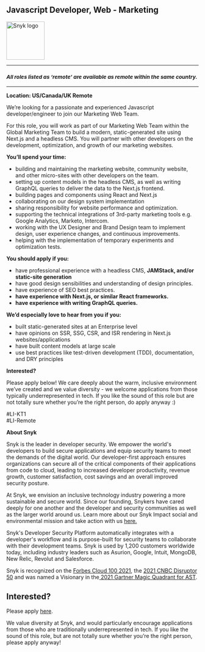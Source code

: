 Javascript Developer, Web - Marketing
---

<img src="https://res.cloudinary.com/snyk/image/upload/v1537345894/press-kit/brand/logo-black.png" width="100" alt="Snyk logo" />

<hr>
<h3><em><strong><sub>All roles listed as ‘remote’ are available as remote within the same country.</sub></strong></em></h3>
<hr>
<p><strong>Location: US/Canada/UK Remote&nbsp;</strong></p>
<p><span style="font-weight: 400;">We’re looking for a passionate and experienced Javascript developer/engineer to join our Marketing Web Team.</span></p>
<p><span style="font-weight: 400;">For this role, you will work as part of our Marketing Web Team within the Global Marketing Team to build a modern, static-generated site using Next.js and a headless CMS. You will partner with other developers on the development, optimization, and growth of our marketing websites.</span></p>
<p><strong>You’ll spend your time:</strong></p>
<ul>
<li style="font-weight: 400;"><span style="font-weight: 400;">building and maintaining the marketing website, community website, and other micro-sites with other developers on the team.</span></li>
<li style="font-weight: 400;"><span style="font-weight: 400;">setting up content models in the headless CMS, as well as writing GraphQL queries to deliver the data to the Next.js frontend.</span></li>
<li style="font-weight: 400;"><span style="font-weight: 400;">building pages and components using React and Next.js&nbsp;</span></li>
<li style="font-weight: 400;"><span style="font-weight: 400;">collaborating on our design system implementation</span></li>
<li style="font-weight: 400;"><span style="font-weight: 400;">sharing responsibility for website performance and optimization.</span></li>
<li style="font-weight: 400;"><span style="font-weight: 400;">supporting the technical integrations of 3rd-party marketing tools e.g. Google Analytics, Marketo, Intercom.</span></li>
<li style="font-weight: 400;"><span style="font-weight: 400;">working with the UX Designer and Brand Design team to implement design, user experience changes, and continuous improvements.</span></li>
<li style="font-weight: 400;"><span style="font-weight: 400;">helping with the implementation of temporary experiments and optimization tests.</span></li>
</ul>
<p><strong>You should apply if you:</strong></p>
<ul>
<li><span style="font-weight: 400;">have professional experience with a headless CMS, </span><strong>JAMStack, and/or static-site generation</strong></li>
<li><span style="font-weight: 400;">have good design sensibilities and understanding of design principles.</span></li>
<li><span style="font-weight: 400;">have experience of SEO best practices.</span></li>
<li><strong>have experience with Next.js, or similar React frameworks.</strong></li>
<li><strong>have experience with writing GraphQL queries.</strong></li>
</ul>
<p><strong>We’d especially love to hear from you if you:</strong></p>
<ul>
<li><span style="font-weight: 400;">built static-generated sites at an Enterprise level</span></li>
<li><span style="font-weight: 400;">have opinions on SSR, SSG, CSR, and ISR rendering in Next.js websites/applications</span></li>
<li><span style="font-weight: 400;">have built content models at large scale</span></li>
<li><span style="font-weight: 400;">use best practices like test-driven development (TDD), documentation, and DRY principles</span></li>
</ul>
<p><strong>Interested?</strong></p>
<p><span style="font-weight: 400;">Please apply below! We care deeply about the warm, inclusive environment we’ve created and we value diversity - we welcome applications from those typically underrepresented in tech. If you like the sound of this role but are not totally sure whether you’re the right person, do apply anyway :)</span></p>
<p>#LI-KT1<br>#LI-Remote</p><div class="content-conclusion"><p><strong>About Snyk</strong></p>
<p><span style="font-weight: 400;">Snyk is the leader in developer security. We empower the world's developers to build secure applications and equip security teams to meet the demands of the digital world. Our developer-first approach ensures organizations can secure all of the critical components of their applications from code to cloud, leading to increased developer productivity, revenue growth, customer satisfaction, cost savings and an overall improved security posture.&nbsp;</span></p>
<p><span style="font-weight: 400;">At Snyk, we envision an inclusive technology industry powering a more sustainable and secure world.</span> <span style="font-weight: 400;">Since our founding, Snykers have cared deeply for one another and the developer and security communities as well as the larger world around us. Learn more about our Snyk Impact social and environmental mission and take action with us </span><a href="https://snyk.io/about/snyk-impact/"><span style="font-weight: 400;">here.</span></a></p>
<p><span style="font-weight: 400;">Snyk's Developer Security Platform automatically integrates with a developer's workflow and is purpose-built for security teams to collaborate with their development teams. Snyk is used by 1,200 customers worldwide today, including industry leaders such as Asurion, Google, Intuit, MongoDB, New Relic, Revolut and Salesforce.</span></p>
<p><span style="font-weight: 400;">Snyk is recognized on the </span><a href="https://www.forbes.com/cloud100/#6f24b5ba5f94"><span style="font-weight: 400;">Forbes Cloud 100 2021</span></a><span style="font-weight: 400;">, the </span><a href="https://www.cnbc.com/2021/05/25/these-are-the-2021-cnbc-disruptor-50-companies.html"><span style="font-weight: 400;">2021 CNBC Disruptor 50</span></a><span style="font-weight: 400;"> and was named a Visionary in the</span><a href="https://snyk.io/blog/snyk-visionary-2021-gartner-magic-quadrant-for-ast/"><span style="font-weight: 400;"> 2021 Gartner Magic Quadrant for AST</span></a><span style="font-weight: 400;">.</span></p></div>

Interested?
---

Please apply [here](https://boards.greenhouse.io/snyk/jobs/5663456002#app).

We value diversity at Snyk, and would particularly encourage applications from those who are traditionally underrepresented in tech.
If you like the sound of this role, but are not totally sure whether you’re the right person, please apply anyway!
